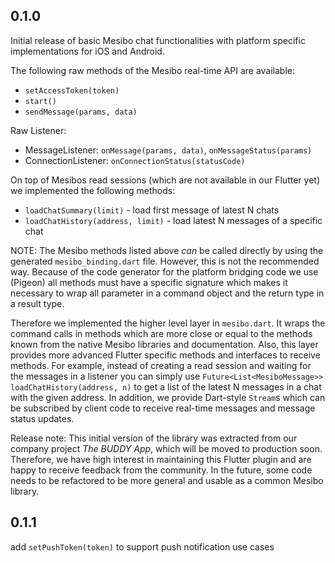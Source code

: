 ## 0.1.0

Initial release of basic Mesibo chat functionalities with platform specific implementations for iOS
and Android.

The following raw methods of the Mesibo real-time API are available:
* `setAccessToken(token)`
* `start()`
* `sendMessage(params, data)`

Raw Listener:
* MessageListener: `onMessage(params, data)`, `onMessageStatus(params)`
* ConnectionListener: `onConnectionStatus(statusCode)`

On top of Mesibos read sessions (which are not available in our Flutter yet) we implemented the
following methods:

* `loadChatSummary(limit)` - load first message of latest N chats
* `loadChatHistory(address, limit)` - load latest N messages of a specific chat

NOTE: The Mesibo methods listed above *can* be called directly by using the generated
`mesibo_binding.dart` file. However, this is not the recommended way. Because of the code generator
for the platform bridging code we use (Pigeon) all methods must have a specific signature which makes
it necessary to wrap all parameter in a command object and the return type in a result type.

Therefore we implemented the higher level layer in `mesibo.dart`. It wraps the command calls in methods
which are more close or equal to the methods known from the native Mesibo libraries and documentation.
Also, this layer provides more advanced Flutter specific methods and interfaces to receive methods.
For example, instead of creating a read session and waiting for the messages in a listener you can
simply use `Future<List<MesiboMessage>> loadChatHistory(address, n)` to get a list of the latest N
messages in a chat with the given address.
In addition, we provide Dart-style `Stream`s which can be subscribed by client code to receive real-time
messages and message status updates.

Release note: This initial version of the library was extracted from our company project
*The BUDDY App*, which will be moved to production soon. Therefore, we have high interest in maintaining
this Flutter plugin and are happy to receive feedback from the community.
In the future, some code needs to be refactored to be more general and usable as a common Mesibo library.

## 0.1.1

add `setPushToken(token)` to support push notification use cases
